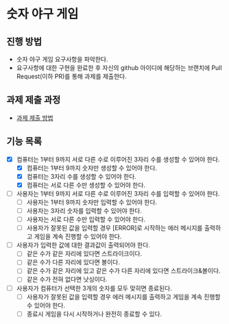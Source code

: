 # 숫자 야구 게임
## 진행 방법
* 숫자 야구 게임 요구사항을 파악한다.
* 요구사항에 대한 구현을 완료한 후 자신의 github 아이디에 해당하는 브랜치에 Pull Request(이하 PR)를 통해 과제를 제출한다.

## 과제 제출 과정
* [과제 제출 방법](https://github.com/next-step/nextstep-docs/tree/master/precourse)

## 기능 목록
* [X] 컴퓨터는 1부터 9까지 서로 다른 수로 이루어진 3자리 수를 생성할 수 있어야 한다. 
  * [X] 컴퓨터는 1부터 9까지 숫자만 생성할 수 있어야 한다. 
  * [X] 컴퓨터는 3자리 수를 생성할 수 있어야 한다.
  * [X] 컴퓨터는 서로 다른 수만 생성할 수 있어야 한다.
* [ ] 사용자는 1부터 9까지 서로 다른 수로 이루어진 3자리 수를 입력할 수 있어야 한다. 
  * [ ] 사용자는 1부터 9까지 숫자만 입력할 수 있어야 한다. 
  * [ ] 사용자는 3자리 숫자를 입력할 수 있어야 한다. 
  * [ ] 사용자는 서로 다른 수만 입력할 수 있어야 한다. 
  * [ ] 사용자가 잘못된 값을 입력할 경우 [ERROR]로 시작하는 에러 메시지를 출력하고 게임을 계속 진행할 수 있어야 한다.
* [ ] 사용자가 입력한 값에 대한 결과값이 출력되어야 한다. 
  * [ ] 같은 수가 같은 자리에 있다면 스트라이크이다.
  * [ ] 같은 수가 다른 자리에 있다면 볼이다.
  * [ ] 같은 수가 같은 자리에 있고 같은 수가 다른 자리에 있다면 스트라이크&볼이다.
  * [ ] 같은 수가 전혀 없다면 낫싱이다.
* [ ] 사용자가 컴퓨터가 선택한 3개의 숫자를 모두 맞히면 종료된다. 
  * [ ] 사용자가 잘못된 값을 입력할 경우 에러 메시지를 출력하고 게임을 계속 진행할 수 있어야 한다.
  * [ ] 종료시 게임을 다시 시작하거나 완전히 종료할 수 있다.
